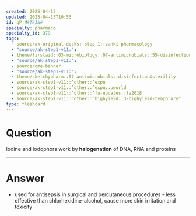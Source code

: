 ```yaml
---
created: 2025-04-13
updated: 2025-04-13T10:53
id: qP|M#TkIN#
specialty: pharmaco
specialty_id: 379
tags:
  - source/ak-original-decks::step-1::zanki-pharmacology
  - "source/ak-step1-v11:": 
  - theme/firstaid::03-microbiology::07-antimicrobials::55-disinfection-&-sterilization
  - "source/ak-step1-v11:": 
  - source/ome-banner
  - "source/ak-step1-v11:": 
  - theme/sketchypharm::07-antimicrobials::disinfection&sterility
  - source/ak-step1-v11::^other::^expn
  - source/ak-step1-v11::^other::^expn::uworld
  - source/ak-step1-v11::^other::^fa-updates::fa2018
  - source/ak-step1-v11::^other::^highyield::3-highyield-temporary"
type: flashcard
---
```


# Question
Iodine and iodophors work by **halogenation** of DNA, RNA and proteins

---

# Answer
- used for antisepsis in surgical and percutaneous procedures   - less effective than chlorhexidine-alcohol, cause more skin irritation and toxicity